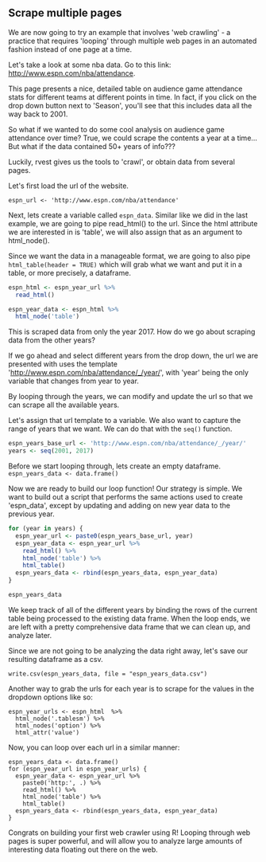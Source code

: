 ## Scrape multiple pages

We are now going to try an example that involves 'web crawling' - a practice that requires 'looping' through multiple web pages in an automated fashion instead of one page at a time. 

Let's take a look at some nba data. Go to this link:
http://www.espn.com/nba/attendance. 

This page presents a nice, detailed table on audience game attendance stats for different teams at different points in time. In fact, if you click on the drop down button next to 'Season', you'll see that this includes data all the way back to 2001.

So what if we wanted to do some cool analysis on audience game attendance over time? True, we could scrape the contents a year at a time... But what if the data contained 50+ years of info??? 

Luckily, rvest gives us the tools to 'crawl', or obtain data from several pages.

Let's first load the url of the website.

```espn_url <- 'http://www.espn.com/nba/attendance'```

Next, lets create a variable called ```espn_data```. Similar like we did in the last example, we are going to pipe read_html() to the url. Since the html attribute we are interested in is 'table', we will also assign that as an argument to html_node().

Since we want the data in a manageable format, we are going to also pipe ```html_table(header = TRUE)``` which will grab what we want and put it in a table, or more precisely, a dataframe.

```r
espn_html <- espn_year_url %>%
  read_html()

espn_year_data <- espn_html %>%
  html_node('table')
```

This is scraped data from only the year 2017. How do we go about scraping data from the other years?

If we go ahead and select different years from the drop down, the url we are presented with uses the template
'http://www.espn.com/nba/attendance/_/year/', with 'year' being the only variable that changes from year to year. 

By looping through the years, we can modify and update the url so that we can scrape all the available years.

Let's assign that url template to a variable. We also want to capture the range of years that we want. We can do that with the ```seq()``` function.
```r
espn_years_base_url <- 'http://www.espn.com/nba/attendance/_/year/'
years <- seq(2001, 2017)
```
Before we start looping through, lets create an empty dataframe. 
```espn_years_data <- data.frame()```

Now we are ready to build our loop function!
Our strategy is simple. We want to build out a script that performs the same actions used to  create 'espn_data', except by updating and adding on new year data to the previous year. 

```r
for (year in years) {
  espn_year_url <- paste0(espn_years_base_url, year)
  espn_year_data <- espn_year_url %>%
    read_html() %>%
    html_node('table') %>%
    html_table()
  espn_years_data <- rbind(espn_years_data, espn_year_data)
}

espn_years_data
```

We keep track of all of the different years by binding the rows of the current table being processed to the existing data frame. When the loop ends, we are left with a pretty comprehensive data frame that we can clean up, and analyze later. 

Since we are not going to be analyzing the data right away, let's save our resulting dataframe as a csv.

```write.csv(espn_years_data, file = "espn_years_data.csv")```

Another way to grab the urls for each year is to scrape for the values in the dropdown options like so:

```
espn_year_urls <- espn_html  %>%
  html_node('.tablesm') %>%
  html_nodes('option') %>%
  html_attr('value')
```

Now, you can loop over each url in a similar manner:

```
espn_years_data <- data.frame()
for (espn_year_url in espn_year_urls) {
  espn_year_data <- espn_year_url %>%
    paste0('http:', .) %>%
    read_html() %>%
    html_node('table') %>%
    html_table()
  espn_years_data <- rbind(espn_years_data, espn_year_data)
}
```

Congrats on building your first web crawler using R! Looping through web pages is super powerful, and will allow you to analyze large amounts of interesting data floating out there on the web. 




